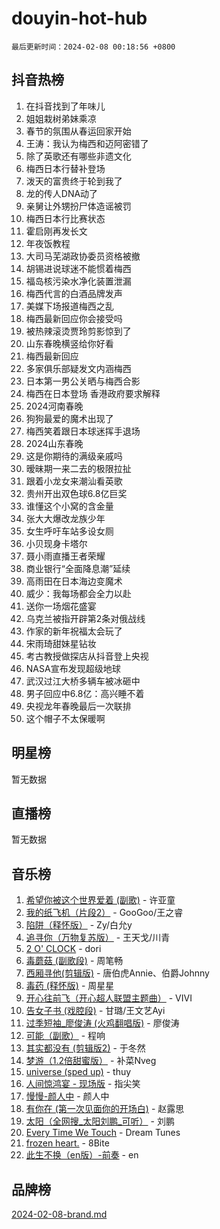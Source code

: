 # douyin-hot-hub

`最后更新时间：2024-02-08 00:18:56 +0800`

## 抖音热榜

1. 在抖音找到了年味儿
1. 姐姐栽树弟妹乘凉
1. 春节的氛围从春运回家开始
1. 王涛：我认为梅西和迈阿密错了
1. 除了英歌还有哪些非遗文化
1. 梅西日本行替补登场
1. 泼天的富贵终于轮到我了
1. 龙的传人DNA动了
1. 亲舅让外甥扮尸体造谣被罚
1. 梅西日本行比赛状态
1. 霍启刚再发长文
1. 年夜饭教程
1. 大司马芜湖政协委员资格被撤
1. 胡锡进说球迷不能惯着梅西
1. 福岛核污染水净化装置泄漏
1. 梅西代言的白酒品牌发声
1. 美媒下场报道梅西之乱
1. 梅西最新回应你会接受吗
1. 被热辣滚烫贾玲剪影惊到了
1. 山东春晚横竖给你好看
1. 梅西最新回应
1. 多家俱乐部疑发文内涵梅西
1. 日本第一男公关晒与梅西合影
1. 梅西在日本登场 香港政府要求解释
1. 2024河南春晚
1. 狗狗最爱的魔术出现了
1. 梅西笑着跟日本球迷挥手退场
1. 2024山东春晚
1. 这是你期待的满级亲戚吗
1. 暧昧期一来二去的极限拉扯
1. 跟着小龙女来潮汕看英歌
1. 贵州开出双色球6.8亿巨奖
1. 谁懂这个小窝的含金量
1. 张大大爆改龙族少年
1. 女生呼吁车站多设女厕
1. 小贝现身卡塔尔
1. 聂小雨直播王者荣耀
1. 商业银行“全面降息潮”延续
1. 高雨田在日本海边变魔术
1. 威少：我每场都会全力以赴
1. 送你一场烟花盛宴
1. 乌克兰被指开辟第2条对俄战线
1. 作家的新年祝福太会玩了
1. 宋雨琦甜妹星钻妆
1. 考古教授做探店从抖音登上央视
1. NASA宣布发现超级地球
1. 武汉过江大桥多辆车被冰砸中
1. 男子回应中6.8亿：高兴睡不着
1. 央视龙年春晚最后一次联排
1. 这个帽子不太保暖啊

## 明星榜

暂无数据

## 直播榜

暂无数据

## 音乐榜

1. [希望你被这个世界爱着 (副歌)](https://sf5-hl-cdn-tos.douyinstatic.com/obj/tos-cn-ve-2774/oUHCmWQfZlE3QQBKBeD8rCFLpJzPgCpImhsxMt) - 许亚童
1. [我的纸飞机（片段2）](https://sf5-hl-cdn-tos.douyinstatic.com/obj/tos-cn-ve-2774/oM2ZrKcg2CD5AeRB2gkeXOFB1IxAGJdZPazYHf) - GooGoo/王之睿
1. [陷阱（释怀版）](https://sf6-cdn-tos.douyinstatic.com/obj/tos-cn-ve-2774/oE8C21LeZrzKLDFfQYgMzx4GAIHageG5IzayY7) - Zy/白允y
1. [追寻你（万物复苏版）](https://sf3-cdn-tos.douyinstatic.com/obj/tos-cn-ve-2774/oYeAZJsbjIDit9APmBg8u6uDUQnHmoCf3gbo74) - 王天戈/川青
1. [2 O' CLOCK](https://sf5-hl-cdn-tos.douyinstatic.com/obj/tos-cn-ve-2774/oIUBICeqlYQHTigCBOnCMlwBZJkgiBjt1oDfbg) - dori
1. [毒蘑菇 (副歌段)](https://sf3-cdn-tos.douyinstatic.com/obj/tos-cn-ve-2774/ocDEUsfdLjxnlFXtfogBCiQCEqYB7QZgZ8VViM) - 周笔畅
1. [西厢寻他(剪辑版)](https://sf5-hl-cdn-tos.douyinstatic.com/obj/tos-cn-ve-2774/oUsAVfAQKlRNxEv5qxvIB8o5qmIWUcXbzJKJhw) - 唐伯虎Annie、伯爵Johnny
1. [毒药 (释怀版)](https://sf3-cdn-tos.douyinstatic.com/obj/tos-cn-ve-2774/oYILMEAzspdZBIzy4frJNB8ZHPHWAhiwowd4Ad) - 周星星
1. [开心往前飞（开心超人联盟主题曲）](https://sf5-hl-cdn-tos.douyinstatic.com/obj/tos-cn-ve-2774/9d8fb7c82cf1421fb93a9fe925275e0a) - VIVI
1. [告女子书 (戏腔段)](https://sf5-hl-cdn-tos.douyinstatic.com/obj/tos-cn-ve-2774/osCCzFxWgstBDi92ZfBB4ht7gQENBmQMAl0eI6) - 甘璐/王文艺Ayi
1. [过季短袖_廖俊涛 (火鸡翻唱版)](https://sf5-hl-cdn-tos.douyinstatic.com/obj/tos-cn-ve-2774/ogQVJl0tRBKxQgZji7YClFEBrVDeHpPTWfCZbQ) - 廖俊涛
1. [可能（副歌）](https://sf6-cdn-tos.douyinstatic.com/obj/tos-cn-ve-2774/cde1731888894259b333569393c2fb51) - 程响
1. [其实都没有 (剪辑版2)](https://sf3-cdn-tos.douyinstatic.com/obj/tos-cn-ve-2774/oEBNQenHZtBhxYjGgUDQk0BCHTigQafgFlbQ7k) - 于冬然
1. [梦游（1.2倍甜蜜版）](https://sf5-hl-cdn-tos.douyinstatic.com/obj/tos-cn-ve-2774/o4gyAUm8hwufoEABmwVIiQtHsFuGzAEEWtNMzo) - 补菜Nveg
1. [universe (sped up)](https://sf5-hl-cdn-tos.douyinstatic.com/obj/tos-cn-ve-2774/oIQnurQLDCsdYeegkM4CKuVb23MZBXtX6QB8bv) - thuy
1. [人间惊鸿宴 - 现场版](https://sf5-hl-cdn-tos.douyinstatic.com/obj/tos-cn-ve-2774/osF4mrPePAf2Yv8Wfr5fATCHZwL5h1QiGQAKwz) - 指尖笑
1. [慢慢-颜人中](https://sf5-hl-cdn-tos.douyinstatic.com/obj/tos-cn-ve-2774/ocjHNfBXdBxQNC8ZGAeoLMFTUgtBg8bkExunDC) - 颜人中
1. [有你在 (第一次见面你的开场白)](https://sf3-cdn-tos.douyinstatic.com/obj/tos-cn-ve-2774/oAthrQ3ClJBfI57uBoFEgNDYtNCZ0TSYQQfxQ0) - 赵露思
1. [太阳（全网搜_太阳刘鹏_可听）](https://sf5-hl-cdn-tos.douyinstatic.com/obj/tos-cn-ve-2774/ogWbyIQnlBFImVbeDocRdCIYtBHlbJXgfZMvgz) - 刘鹏
1. [Every Time We Touch](https://sf5-hl-cdn-tos.douyinstatic.com/obj/tos-cn-ve-2774/ogN6lUKQeBBfEVhIOMikG1CcJjugxk1tztZyhP) - Dream Tunes
1. [frozen heart.](https://sf3-cdn-tos.douyinstatic.com/obj/tos-cn-ve-2774/oIIWJfyjIACZA9zQMtnJ6hQQhFC4vhCupoRBsO) - 8Bite
1. [此生不换（en版）-前奏](https://sf5-hl-cdn-tos.douyinstatic.com/obj/tos-cn-ve-2774/oMDvUGwhKrKYDEqXiMYEwxZqBWIJFA92CiLAO) - en

## 品牌榜

[2024-02-08-brand.md](2024-02-08-brand.md)

